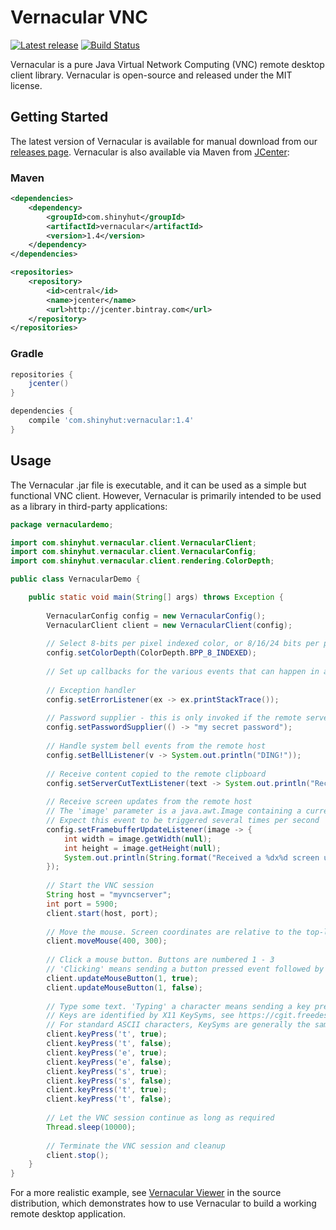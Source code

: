 # Vernacular VNC
[![Latest release](https://img.shields.io/github/release/shinyhut/vernacular-vnc.svg)](https://github.com/shinyhut/vernacular-vnc/releases/latest)
[![Build Status](https://travis-ci.org/shinyhut/vernacular-vnc.svg?branch=master)](https://travis-ci.org/shinyhut/vernacular-vnc)

Vernacular is a pure Java Virtual Network Computing (VNC) remote desktop client library. Vernacular is open-source and
released under the MIT license. 

## Getting Started

The latest version of Vernacular is available for manual download from our [releases page](https://github.com/shinyhut/vernacular-vnc/releases).
Vernacular is also available via Maven from [JCenter](https://bintray.com/bintray/jcenter):

### Maven

```xml
<dependencies>
    <dependency>
        <groupId>com.shinyhut</groupId>
        <artifactId>vernacular</artifactId>
        <version>1.4</version>
    </dependency>
</dependencies>
```
```xml
<repositories>
    <repository>
        <id>central</id>
        <name>jcenter</name>
        <url>http://jcenter.bintray.com</url>
    </repository>
</repositories>
```

### Gradle
```groovy
repositories {
    jcenter()
}

dependencies {
    compile 'com.shinyhut:vernacular:1.4'
}
```

## Usage

The Vernacular .jar file is executable, and it can be used as a simple but functional VNC client. However, Vernacular
is primarily intended to be used as a library in third-party applications: 

```java
package vernaculardemo;

import com.shinyhut.vernacular.client.VernacularClient;
import com.shinyhut.vernacular.client.VernacularConfig;
import com.shinyhut.vernacular.client.rendering.ColorDepth;

public class VernacularDemo {

    public static void main(String[] args) throws Exception {
    
        VernacularConfig config = new VernacularConfig();
        VernacularClient client = new VernacularClient(config);
        
        // Select 8-bits per pixel indexed color, or 8/16/24 bits per pixel true color
        config.setColorDepth(ColorDepth.BPP_8_INDEXED);
        
        // Set up callbacks for the various events that can happen in a VNC session
        
        // Exception handler
        config.setErrorListener(ex -> ex.printStackTrace());
        
        // Password supplier - this is only invoked if the remote server requires authentication
        config.setPasswordSupplier(() -> "my secret password");
        
        // Handle system bell events from the remote host
        config.setBellListener(v -> System.out.println("DING!"));
        
        // Receive content copied to the remote clipboard
        config.setServerCutTextListener(text -> System.out.println("Received copied text: " + text));
        
        // Receive screen updates from the remote host
        // The 'image' parameter is a java.awt.Image containing a current snapshot of the remote desktop
        // Expect this event to be triggered several times per second
        config.setFramebufferUpdateListener(image -> {
            int width = image.getWidth(null);
            int height = image.getHeight(null);
            System.out.println(String.format("Received a %dx%d screen update", width, height));
        });
        
        // Start the VNC session
        String host = "myvncserver";
        int port = 5900;
        client.start(host, port);
        
        // Move the mouse. Screen coordinates are relative to the top-left. 
        client.moveMouse(400, 300);
        
        // Click a mouse button. Buttons are numbered 1 - 3
        // 'Clicking' means sending a button pressed event followed by a button released event.
        client.updateMouseButton(1, true);
        client.updateMouseButton(1, false);
        
        // Type some text. 'Typing' a character means sending a key pressed event followed by a key released event.
        // Keys are identified by X11 KeySyms, see https://cgit.freedesktop.org/xorg/proto/x11proto/plain/keysymdef.h
        // For standard ASCII characters, KeySyms are generally the same as their ASCII code
        client.keyPress('t', true);
        client.keyPress('t', false);
        client.keyPress('e', true);
        client.keyPress('e', false);
        client.keyPress('s', true);
        client.keyPress('s', false);
        client.keyPress('t', true);
        client.keyPress('t', false);
        
        // Let the VNC session continue as long as required
        Thread.sleep(10000);
        
        // Terminate the VNC session and cleanup
        client.stop();
    }
}
```

For a more realistic example, see [Vernacular Viewer](https://github.com/shinyhut/vernacular-vnc/blob/master/src/main/java/com/shinyhut/vernacular/VernacularViewer.java) in the source distribution, which demonstrates how to use Vernacular to build a working remote desktop application.
